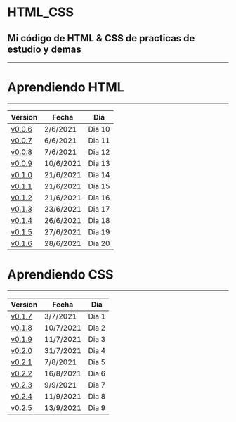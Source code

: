 # HTML_CSS
## Mi código de HTML &amp; CSS de practicas de estudio y demas
------------------------------------------------------------------
# Aprendiendo HTML
------------------------------------------------------------------

| Version | Fecha      | Dia     |
| ------------- | ---------- |---------- |
|[v0.0.6](https://github.com/Zelechos/HTML_CSS/releases/tag/v0.0.6)| 2/6/2021 |Dia 10 |
|[v0.0.7](https://github.com/Zelechos/HTML_CSS/releases/tag/v0.0.7)| 6/6/2021 |Dia 11 |
|[v0.0.8](https://github.com/Zelechos/HTML_CSS/releases/tag/v0.0.8)| 7/6/2021 |Dia 12 |
|[v0.0.9](https://github.com/Zelechos/HTML_CSS/releases/tag/v0.0.9)| 10/6/2021 |Dia 13 |
|[v0.1.0](https://github.com/Zelechos/HTML_CSS/releases/tag/v0.1.0)| 21/6/2021 |Dia 14 |
|[v0.1.1](https://github.com/Zelechos/HTML_CSS/releases/tag/v0.1.1)| 21/6/2021 |Dia 15 |
|[v0.1.2](https://github.com/Zelechos/HTML_CSS/releases/tag/v0.1.2)| 21/6/2021 |Dia 16 |
|[v0.1.3](https://github.com/Zelechos/HTML_CSS/releases/tag/v0.1.3)| 23/6/2021 |Dia 17 |
|[v0.1.4](https://github.com/Zelechos/HTML_CSS/releases/tag/v0.1.4)| 26/6/2021 |Dia 18 |
|[v0.1.5](https://github.com/Zelechos/HTML_CSS/releases/tag/v0.1.5)| 27/6/2021 |Dia 19 |
|[v0.1.6](https://github.com/Zelechos/HTML_CSS/releases/tag/v0.1.6)| 28/6/2021 |Dia 20 |

# Aprendiendo CSS
------------------------------------------------------------------

| Version | Fecha      | Dia     |
| ------------- | ---------- |---------- |
|[v0.1.7](https://github.com/Zelechos/HTML_CSS/releases/tag/v0.1.7)| 3/7/2021 |Dia 1 |
|[v0.1.8](https://github.com/Zelechos/HTML_CSS/releases/tag/v0.1.8)| 10/7/2021 |Dia 2 |
|[v0.1.9](https://github.com/Zelechos/HTML_CSS/releases/tag/v0.1.9)| 11/7/2021 |Dia 3 |
|[v0.2.0](https://github.com/Zelechos/HTML_CSS/releases/tag/v0.2.0)| 31/7/2021 |Dia 4 |
|[v0.2.1](https://github.com/Zelechos/HTML_CSS/releases/tag/v0.2.1)| 7/8/2021 |Dia 5 |
|[v0.2.2](https://github.com/Zelechos/HTML_CSS/releases/tag/v0.2.2)| 16/8/2021 |Dia 6 |
|[v0.2.3](https://github.com/Zelechos/HTML_CSS/releases/tag/v0.2.3)| 9/9/2021 |Dia 7 |
|[v0.2.4](https://github.com/Zelechos/HTML_CSS/releases/tag/v0.2.4)| 11/9/2021 |Dia 8 |
|[v0.2.5](https://github.com/Zelechos/HTML_CSS/releases/tag/v0.2.5)| 13/9/2021 |Dia 9 |
